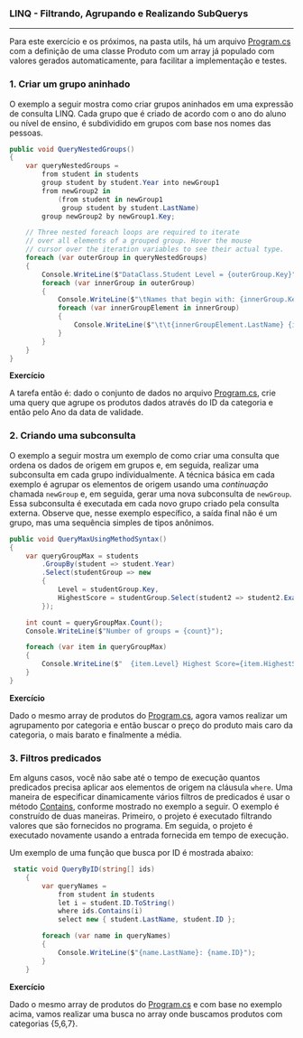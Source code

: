 ### LINQ - Filtrando, Agrupando e Realizando SubQuerys

---

Para este exercício e os próximos, na pasta utils, há um arquivo [Program.cs](utils/Pogram.cs) com a definição de uma classe Produto com um array já populado com valores gerados automaticamente, para facilitar a implementação e testes.

### 1. Criar um grupo aninhado

O exemplo a seguir mostra como criar grupos aninhados em uma expressão de consulta LINQ. Cada grupo que é criado de acordo com o ano do aluno ou nível de ensino, é subdividido em grupos com base nos nomes das pessoas.

```c#
public void QueryNestedGroups()
{
    var queryNestedGroups =
        from student in students
        group student by student.Year into newGroup1
        from newGroup2 in
            (from student in newGroup1
             group student by student.LastName)
        group newGroup2 by newGroup1.Key;

    // Three nested foreach loops are required to iterate 
    // over all elements of a grouped group. Hover the mouse 
    // cursor over the iteration variables to see their actual type.
    foreach (var outerGroup in queryNestedGroups)
    {
        Console.WriteLine($"DataClass.Student Level = {outerGroup.Key}");
        foreach (var innerGroup in outerGroup)
        {
            Console.WriteLine($"\tNames that begin with: {innerGroup.Key}");
            foreach (var innerGroupElement in innerGroup)
            {
                Console.WriteLine($"\t\t{innerGroupElement.LastName} {innerGroupElement.FirstName}");
            }
        }
    }
}
```



**Exercício**

A tarefa então é: dado o conjunto de dados no arquivo [Program.cs](utils/Pogram.cs), crie uma query que agrupe os produtos dados através do ID da categoria e então pelo Ano da data de validade.





### 2. Criando uma subconsulta

O exemplo a seguir mostra um exemplo de como criar uma consulta que ordena os dados de origem em grupos e, em seguida, realizar uma subconsulta em cada grupo individualmente. A técnica básica em cada exemplo é agrupar os elementos de origem usando uma *continuação* chamada `newGroup` e, em seguida, gerar uma nova subconsulta de `newGroup`. Essa subconsulta é executada em cada novo grupo criado pela consulta externa. Observe que, nesse exemplo específico, a saída final não é um grupo, mas uma sequência simples de tipos anônimos.

```c#
public void QueryMaxUsingMethodSyntax()
{
    var queryGroupMax = students
        .GroupBy(student => student.Year)
        .Select(studentGroup => new
        {
            Level = studentGroup.Key,
            HighestScore = studentGroup.Select(student2 => student2.ExamScores.Average()).Max()
        });

    int count = queryGroupMax.Count();
    Console.WriteLine($"Number of groups = {count}");

    foreach (var item in queryGroupMax)
    {
        Console.WriteLine($"  {item.Level} Highest Score={item.HighestScore}");
    }
}
```



**Exercício**

Dado o mesmo array de produtos do [Program.cs](utils/Pogram.cs), agora vamos realizar um agrupamento por categoria e então buscar o preço do produto mais caro da categoria, o mais barato e finalmente a média.





### 3. Filtros predicados

Em alguns casos, você não sabe até o tempo de execução quantos predicados precisa aplicar aos elementos de origem na cláusula `where`. Uma maneira de especificar dinamicamente vários filtros de predicados é usar o método [Contains](https://docs.microsoft.com/pt-br/dotnet/api/system.linq.enumerable.contains), conforme mostrado no exemplo a seguir. O exemplo é construído de duas maneiras. Primeiro, o projeto é executado filtrando valores que são fornecidos no programa. Em seguida, o projeto é executado novamente usando a entrada fornecida em tempo de execução.

Um exemplo de uma função que busca por ID é mostrada abaixo:

```c#
 static void QueryByID(string[] ids)
    {
        var queryNames =
            from student in students
            let i = student.ID.ToString()
            where ids.Contains(i)
            select new { student.LastName, student.ID };

        foreach (var name in queryNames)
        {
            Console.WriteLine($"{name.LastName}: {name.ID}");
        }
    }
```



**Exercício**

Dado o mesmo array de produtos do [Program.cs](utils/Pogram.cs) e com base no exemplo acima, vamos realizar uma busca no array onde buscamos produtos com categorias {5,6,7}.


